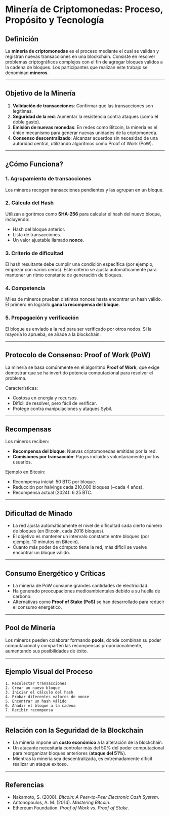 # Minería de Criptomonedas: Proceso, Propósito y Tecnología

## Definición

La **minería de criptomonedas** es el proceso mediante el cual se validan y registran nuevas transacciones en una blockchain. Consiste en resolver problemas criptográficos complejos con el fin de agregar bloques válidos a la cadena de bloques. Los participantes que realizan este trabajo se denominan **mineros**.

---

## Objetivo de la Minería

1. **Validación de transacciones**: Confirmar que las transacciones son legítimas.
2. **Seguridad de la red**: Aumentar la resistencia contra ataques (como el doble gasto).
3. **Emisión de nuevas monedas**: En redes como Bitcoin, la minería es el único mecanismo para generar nuevas unidades de la criptomoneda.
4. **Consenso descentralizado**: Alcanzar acuerdos sin necesidad de una autoridad central, utilizando algoritmos como Proof of Work (PoW).

---

## ¿Cómo Funciona?

### 1. Agrupamiento de transacciones
Los mineros recogen transacciones pendientes y las agrupan en un bloque.

### 2. Cálculo del Hash
Utilizan algoritmos como **SHA-256** para calcular el hash del nuevo bloque, incluyendo:
- Hash del bloque anterior.
- Lista de transacciones.
- Un valor ajustable llamado **nonce**.

### 3. Criterio de dificultad
El hash resultante debe cumplir una condición específica (por ejemplo, empezar con varios ceros). Este criterio se ajusta automáticamente para mantener un ritmo constante de generación de bloques.

### 4. Competencia
Miles de mineros prueban distintos nonces hasta encontrar un hash válido. El primero en lograrlo **gana la recompensa del bloque**.

### 5. Propagación y verificación
El bloque es enviado a la red para ser verificado por otros nodos. Si la mayoría lo aprueba, se añade a la blockchain.

---

## Protocolo de Consenso: Proof of Work (PoW)

La minería se basa comúnmente en el algoritmo **Proof of Work**, que exige demostrar que se ha invertido potencia computacional para resolver el problema.

Características:
- Costosa en energía y recursos.
- Difícil de resolver, pero fácil de verificar.
- Protege contra manipulaciones y ataques Sybil.

---

## Recompensas

Los mineros reciben:

- **Recompensa del bloque**: Nuevas criptomonedas emitidas por la red.
- **Comisiones por transacción**: Pagos incluidos voluntariamente por los usuarios.

Ejemplo en Bitcoin:
- Recompensa inicial: 50 BTC por bloque.
- Reducción por halvings cada 210,000 bloques (~cada 4 años).
- Recompensa actual (2024): 6.25 BTC.

---

## Dificultad de Minado

- La red ajusta automáticamente el nivel de dificultad cada cierto número de bloques (en Bitcoin, cada 2016 bloques).
- El objetivo es mantener un intervalo constante entre bloques (por ejemplo, 10 minutos en Bitcoin).
- Cuanto más poder de cómputo tiene la red, más difícil se vuelve encontrar un bloque válido.

---

## Consumo Energético y Críticas

- La minería de PoW consume grandes cantidades de electricidad.
- Ha generado preocupaciones medioambientales debido a su huella de carbono.
- Alternativas como **Proof of Stake (PoS)** se han desarrollado para reducir el consumo energético.

---

## Pool de Minería

Los mineros pueden colaborar formando **pools**, donde combinan su poder computacional y comparten las recompensas proporcionalmente, aumentando sus posibilidades de éxito.

---

## Ejemplo Visual del Proceso

```text
1. Recolectar transacciones
2. Crear un nuevo bloque
3. Iniciar el cálculo del hash
4. Probar diferentes valores de nonce
5. Encontrar un hash válido
6. Añadir el bloque a la cadena
7. Recibir recompensa
```

---

## Relación con la Seguridad de la Blockchain

- La minería impone un **costo económico** a la alteración de la blockchain.
- Un atacante necesitaría controlar más del 50% del poder computacional para reorganizar bloques anteriores (**ataque del 51%**).
- Mientras la minería sea descentralizada, es extremadamente difícil realizar un ataque exitoso.

---

## Referencias

- Nakamoto, S. (2008). *Bitcoin: A Peer-to-Peer Electronic Cash System*.
- Antonopoulos, A. M. (2014). *Mastering Bitcoin*.
- Ethereum Foundation. *Proof of Work vs. Proof of Stake*.
